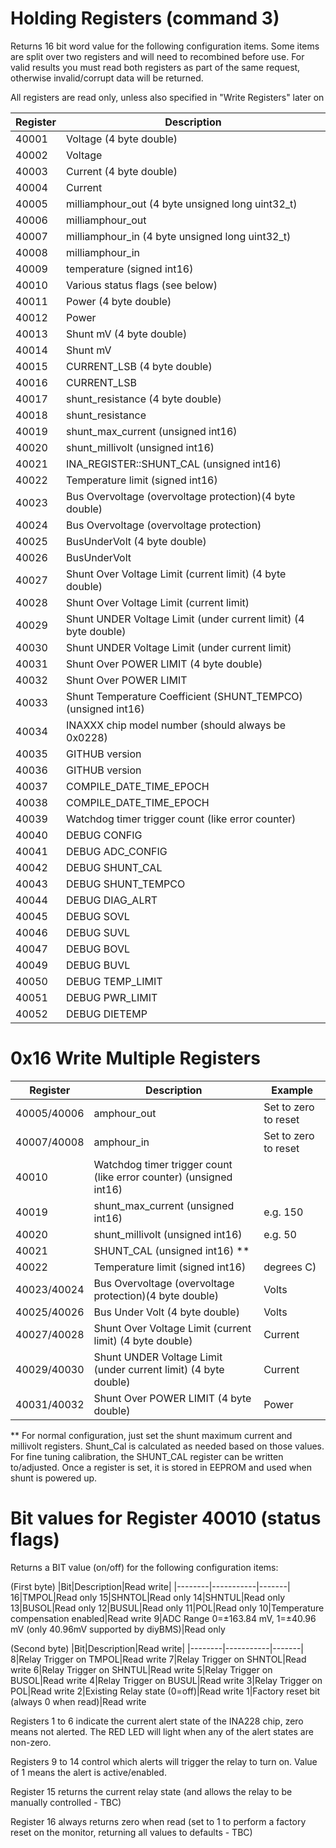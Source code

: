 
# Holding Registers (command 3)

Returns 16 bit word value for the following configuration items.  Some items are split over two registers and will need to recombined before use.
For valid results you must read both registers as part of the same request, otherwise invalid/corrupt data will be returned.

All registers are read only, unless also specified in "Write Registers" later on

|Register|Description|
|--------|-----------|
|40001|Voltage (4 byte double)
|40002|Voltage
|40003|Current (4 byte double)
|40004|Current
|40005|milliamphour_out (4 byte unsigned long uint32_t)
|40006|milliamphour_out
|40007|milliamphour_in (4 byte  unsigned long uint32_t)
|40008|milliamphour_in
|40009|temperature (signed int16)
|40010|Various status flags (see below)
|40011|Power (4 byte double)
|40012|Power
|40013|Shunt mV (4 byte double)
|40014|Shunt mV
|40015|CURRENT_LSB (4 byte double)
|40016|CURRENT_LSB
|40017|shunt_resistance (4 byte double)
|40018|shunt_resistance
|40019|shunt_max_current  (unsigned int16)
40020|shunt_millivolt  (unsigned int16)
40021|INA_REGISTER::SHUNT_CAL (unsigned int16)
40022|Temperature limit (signed int16)
40023|Bus Overvoltage (overvoltage protection)(4 byte double)
40024|Bus Overvoltage (overvoltage protection)
40025|BusUnderVolt (4 byte double)
40026|BusUnderVolt
40027|Shunt Over Voltage Limit (current limit) (4 byte double)
40028|Shunt Over Voltage Limit (current limit) 
40029|Shunt UNDER Voltage Limit (under current limit) (4 byte double)
40030|Shunt UNDER Voltage Limit (under current limit)
40031|Shunt Over POWER LIMIT (4 byte double)
40032|Shunt Over POWER LIMIT
40033|Shunt Temperature Coefficient (SHUNT_TEMPCO) (unsigned int16)
40034|INAXXX chip model number (should always be 0x0228)
40035|GITHUB version
40036|GITHUB version
40037|COMPILE_DATE_TIME_EPOCH
40038|COMPILE_DATE_TIME_EPOCH
40039|Watchdog timer trigger count (like error counter)
40040|DEBUG CONFIG
40041|DEBUG ADC_CONFIG
40042|DEBUG SHUNT_CAL
40043|DEBUG SHUNT_TEMPCO
40044|DEBUG DIAG_ALRT
40045|DEBUG SOVL
40046|DEBUG SUVL
40047|DEBUG BOVL
40049|DEBUG BUVL
40050|DEBUG TEMP_LIMIT
40051|DEBUG PWR_LIMIT
40052|DEBUG DIETEMP


# 0x16 Write Multiple Registers

|Register|Description|Example|
|--------|-----------|-------|
40005/40006|amphour_out|Set to zero to reset
40007/40008|amphour_in|Set to zero to reset
40010|Watchdog timer trigger count (like error counter) (unsigned int16)|
40019|shunt_max_current  (unsigned int16) |e.g. 150
40020|shunt_millivolt  (unsigned int16) |e.g. 50
40021|SHUNT_CAL (unsigned int16) **
40022|Temperature limit (signed int16)|degrees C)
40023/40024|Bus Overvoltage (overvoltage protection)(4 byte double)|Volts
40025/40026|Bus Under Volt (4 byte double) |Volts
40027/40028|Shunt Over Voltage Limit (current limit) (4 byte double)|Current
40029/40030|Shunt UNDER Voltage Limit (under current limit) (4 byte double)|Current
40031/40032|Shunt Over POWER LIMIT (4 byte double)|Power

** For normal configuration, just set the shunt maximum current and millivolt registers.  Shunt_Cal is calculated as needed based on those values.  For fine tuning calibration, the SHUNT_CAL register can be written to/adjusted.  Once a register is set, it is stored in EEPROM and used when shunt is powered up.

# Bit values for Register 40010 (status flags)

Returns a BIT value (on/off) for the following configuration items:

(First byte)
|Bit|Description|Read write|
|--------|-----------|-------|
16|TMPOL|Read only
15|SHNTOL|Read only
14|SHNTUL|Read only
13|BUSOL|Read only
12|BUSUL|Read only
11|POL|Read only
10|Temperature compensation enabled|Read write
9|ADC Range 0=±163.84 mV, 1=±40.96 mV (only 40.96mV supported by diyBMS)|Read only

(Second byte)
|Bit|Description|Read write|
|--------|-----------|-------|
8|Relay Trigger on TMPOL|Read write
7|Relay Trigger on SHNTOL|Read write
6|Relay Trigger on SHNTUL|Read write
5|Relay Trigger on BUSOL|Read write
4|Relay Trigger on BUSUL|Read write
3|Relay Trigger on POL|Read write
2|Existing Relay state (0=off)|Read write
1|Factory reset bit (always 0 when read)|Read write

Registers 1 to 6 indicate the current alert state of the INA228 chip, zero means not alerted.  The RED LED will light when any of the alert states are non-zero.

Registers 9 to 14 control which alerts will trigger the relay to turn on.  Value of 1 means the alert is active/enabled.

Register 15 returns the current relay state (and allows the relay to be manually controlled - TBC)

Register 16 always returns zero when read (set to 1 to perform a factory reset on the monitor, returning all values to defaults - TBC)
